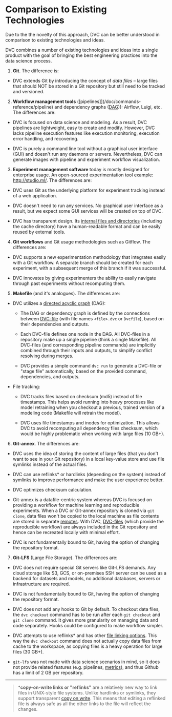 # Comparison to Existing Technologies

Due to the the novelty of this approach, DVC can be better understood in
comparison to existing technologies and ideas.

DVC combines a number of existing technologies and ideas into a single product
with the goal of bringing the best engineering practices into the data science
process.

1. **Git**. The difference is:

- DVC extends Git by introducing the concept of _data files_ – large files that
  should NOT be stored in a Git repository but still need to be tracked and
  versioned.

2. **Workflow management tools** ([pipelines]](/doc/commands-reference/pipeline)
   and dependency graphs
   ([DAG](https://en.wikipedia.org/wiki/Directed_acyclic_graph))): Airflow,
   Luigi, etc. The differences are:

- DVC is focused on data science and modeling. As a result, DVC pipelines are
  lightweight, easy to create and modify. However, DVC lacks pipeline execution
  features like execution monitoring, execution error handling, and recovering.

- DVC is purely a command line tool without a graphical user interface (GUI) and
  doesn't run any daemons or servers. Nevertheless, DVC can generate images with
  pipeline and experiment workflow visualization.

3. **Experiment management software** today is mostly designed for enterprise
   usage. An open-sourced experimentation tool example: http://studio.ml/. The
   differences are:

- DVC uses Git as the underlying platform for experiment tracking instead of a
  web application.

- DVC doesn't need to run any services. No graphical user interface as a result,
  but we expect some GUI services will be created on top of DVC.

- DVC has transparent design. Its
  [internal files and directories](/doc/user-guide/dvc-files-and-directories)
  (including the <abbr>cache</abbr> directory) have a human-readable format and
  can be easily reused by external tools.

4. **Git workflows** and Git usage methodologies such as Gitflow. The
   differences are:

- DVC supports a new experimentation methodology that integrates easily with a
  Git workflow. A separate branch should be created for each experiment, with a
  subsequent merge of this branch if it was successful.

- DVC innovates by giving experimenters the ability to easily navigate through
  past experiments without recomputing them.

5. **Makefile** (and it's analogues). The differences are:

- DVC utilizes a
  [directed acyclic graph](https://en.wikipedia.org/wiki/Directed_acyclic_graph)
  (DAG):

  - The DAG or dependency graph is defined by the connections between
    [DVC-file](/doc/user-guide/dvc-file-format) (with file names `<file>.dvc` or
    `Dvcfile`), based on their dependencies and <abbr>outputs</abbr>.

  - Each DVC-file defines one node in the DAG. All DVC-files in a repository
    make up a single pipeline (think a single Makefile). All DVC-files (and
    corresponding pipeline commands) are implicitly combined through their
    inputs and outputs, to simplify conflict resolving during merges.

  - DVC provides a simple command `dvc run` to generate a DVC-file or "stage
    file" automatically, based on the provided command, dependencies, and
    outputs.

- File tracking:

  - DVC tracks files based on checksum (md5) instead of file timestamps. This
    helps avoid running into heavy processes like model retraining when you
    checkout a previous, trained version of a modeling code (Makefile will
    retrain the model).

  - DVC uses file timestamps and inodes for optimization. This allows DVC to
    avoid recomputing all dependency files checksum, which would be highly
    problematic when working with large files (10 GB+).

6. **Git-annex**. The differences are:

- DVC uses the idea of storing the content of large files (that you don't want
  to see in your Git repository) in a local key-value store and use file
  symlinks instead of the actual files.

- DVC can use reflinks\* or hardlinks (depending on the system) instead of
  symlinks to improve performance and make the user experience better.

- DVC optimizes checksum calculation.

- Git-annex is a datafile-centric system whereas DVC is focused on providing a
  workflow for machine learning and reproducible experiments. When a DVC or
  Git-annex repository is cloned via `git clone`, data files won't be copied to
  the local machine as file contents are stored in separate
  [remotes](/doc/commands-reference/remote). With DVC,
  [DVC-files](/doc/user-guide/dvc-file-format) (which provide the reproducible
  workflow) are always included in the Git repository and hence can be recreated
  locally with minimal effort.

- DVC is not fundamentally bound to Git, having the option of changing the
  repository format.

7. **Git-LFS** (Large File Storage). The differences are:

- DVC does not require special Git servers like Git-LFS demands. Any cloud
  storage like S3, GCS, or on-premises SSH server can be used as a backend for
  datasets and models, no additional databases, servers or infrastructure are
  required.

- DVC is not fundamentally bound to Git, having the option of changing the
  repository format.

- DVC does not add any hooks to Git by default. To checkout data files, the
  `dvc checkout` command has to be run after each `git checkout` and `git clone`
  command. It gives more granularity on managing data and code separately. Hooks
  could be configured to make workflow simpler.

- DVC attempts to use reflinks\* and has other
  [file linking options](/docs/user-guide/large-dataset-optimization#file-link-types-for-the-dvc-cache).
  This way the `dvc checkout` command does not actually copy data files from
  cache to the <abbr>workspace</abbr>, as copying files is a heavy operation for
  large files (30 GB+).

- `git-lfs` was not made with data science scenarios in mind, so it does not
  provide related features (e.g. pipelines,
  [metrics](/doc/commands-reference/metrics)), and thus Github has a limit of 2
  GB per repository.

---

> \***copy-on-write links or "reflinks"** are a relatively new way to link files
> in UNIX-style file systems. Unlike hardlinks or symlinks, they support
> transparent [copy on write](https://en.wikipedia.org/wiki/Copy-on-write). This
> means that editing a reflinked file is always safe as all the other links to
> the file will reflect the changes.
